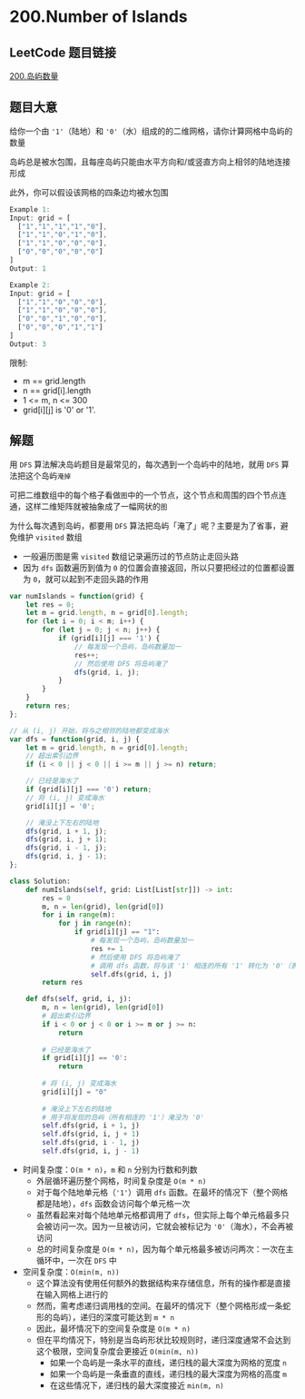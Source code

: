 # 200.Number of Islands

## LeetCode 题目链接

[200.岛屿数量](https://leetcode.cn/problems/number-of-islands/)

## 题目大意

给你一个由 `'1'`（陆地）和 `'0'`（水）组成的的二维网格，请你计算网格中岛屿的数量

岛屿总是被水包围，且每座岛屿只能由水平方向和/或竖直方向上相邻的陆地连接形成

此外，你可以假设该网格的四条边均被水包围

```js
Example 1:
Input: grid = [
  ["1","1","1","1","0"],
  ["1","1","0","1","0"],
  ["1","1","0","0","0"],
  ["0","0","0","0","0"]
]
Output: 1

Example 2:
Input: grid = [
  ["1","1","0","0","0"],
  ["1","1","0","0","0"],
  ["0","0","1","0","0"],
  ["0","0","0","1","1"]
]
Output: 3
```

限制:
- m == grid.length
- n == grid[i].length
- 1 <= m, n <= 300
- grid[i][j] is '0' or '1'.

## 解题

用 `DFS` 算法解决岛屿题目是最常见的，每次遇到一个岛屿中的陆地，就用 `DFS` 算法把这个岛屿`淹掉`

可把二维数组中的每个格子看做`图`中的一个节点，这个节点和周围的四个节点连通，这样二维矩阵就被抽象成了一幅网状的`图`

为什么每次遇到岛屿，都要用 `DFS` 算法把岛屿「淹了」呢？主要是为了省事，避免维护 `visited` 数组
- 一般遍历图是需 `visited` 数组记录遍历过的节点防止走回头路
- 因为 `dfs` 函数遍历到值为 `0` 的位置会直接返回，所以只要把经过的位置都设置为 `0`，就可以起到不走回头路的作用

```js
var numIslands = function(grid) {
    let res = 0;
    let m = grid.length, n = grid[0].length;
    for (let i = 0; i < m; i++) {
        for (let j = 0; j < n; j++) {
            if (grid[i][j] === '1') {
                // 每发现一个岛屿，岛屿数量加一
                res++;
                // 然后使用 DFS 将岛屿淹了
                dfs(grid, i, j);
            }
        }
    }
    return res;
};

// 从 (i, j) 开始，将与之相邻的陆地都变成海水
var dfs = function(grid, i, j) {
    let m = grid.length, n = grid[0].length;
    // 超出索引边界
    if (i < 0 || j < 0 || i >= m || j >= n) return;

    // 已经是海水了
    if (grid[i][j] === '0') return;
    // 将 (i, j) 变成海水
    grid[i][j] = '0';

    // 淹没上下左右的陆地
    dfs(grid, i + 1, j);
    dfs(grid, i, j + 1);
    dfs(grid, i - 1, j);
    dfs(grid, i, j - 1);
};
```
```python
class Solution:
    def numIslands(self, grid: List[List[str]]) -> int:
        res = 0
        m, n = len(grid), len(grid[0])
        for i in range(m):
            for j in range(n):
                if grid[i][j] == "1":
                    # 每发现一个岛屿，岛屿数量加一
                    res += 1
                    # 然后使用 DFS 将岛屿淹了
                    # 调用 dfs 函数，将与该 '1' 相连的所有 '1' 转化为 '0'（表示将岛屿淹没），避免重复计算
                    self.dfs(grid, i, j)
        return res

    def dfs(self, grid, i, j):
        m, n = len(grid), len(grid[0])
        # 超出索引边界
        if i < 0 or j < 0 or i >= m or j >= n:
            return
        
        # 已经是海水了
        if grid[i][j] == '0':
            return
        
        # 将 (i, j) 变成海水
        grid[i][j] = "0"
        
        # 淹没上下左右的陆地
        # 用于将发现的岛屿（所有相连的 '1'）淹没为 '0'
        self.dfs(grid, i + 1, j)
        self.dfs(grid, i, j + 1)
        self.dfs(grid, i - 1, j)
        self.dfs(grid, i, j - 1)
```

- 时间复杂度：`O(m * n)`，`m` 和 `n` 分别为行数和列数
  - 外层循环遍历整个网格，时间复杂度是 `O(m * n)`
  - 对于每个陆地单元格（`'1'`）调用 `dfs` 函数。在最坏的情况下（整个网格都是陆地），`dfs` 函数会访问每个单元格一次
  - 虽然看起来对每个陆地单元格都调用了 `dfs`，但实际上每个单元格最多只会被访问一次。因为一旦被访问，它就会被标记为 `'0'`（海水），不会再被访问
  - 总的时间复杂度是 `O(m * n)`，因为每个单元格最多被访问两次：一次在主循环中，一次在 `DFS` 中
- 空间复杂度：`O(min(m, n))`
  - 这个算法没有使用任何额外的数据结构来存储信息，所有的操作都是直接在输入网格上进行的
  - 然而，需考虑递归调用栈的空间。在最坏的情况下（整个网格形成一条蛇形的岛屿），递归的深度可能达到 `m * n`
  - 因此，最坏情况下的空间复杂度是 `O(m * n)`
  - 但在平均情况下，特别是当岛屿形状比较规则时，递归深度通常不会达到这个极限，空间复杂度会更接近 `O(min(m, n))`
    - 如果一个岛屿是一条水平的直线，递归栈的最大深度为网格的宽度 `n`
    - 如果一个岛屿是一条垂直的直线，递归栈的最大深度为网格的高度 `m`
    - 在这些情况下，递归栈的最大深度接近 `min(m, n)`